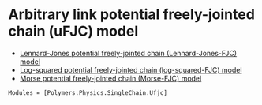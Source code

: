 # Arbitrary link potential freely-jointed chain (uFJC) model

  * [Lennard-Jones potential freely-jointed chain (Lennard-Jones-FJC) model](../../lennard_jones)
  * [Log-squared potential freely-jointed chain (log-squared-FJC) model](../../log_squared)
  * [Morse potential freely-jointed chain (Morse-FJC) model](../../morse)

```@autodocs
Modules = [Polymers.Physics.SingleChain.Ufjc]
```
